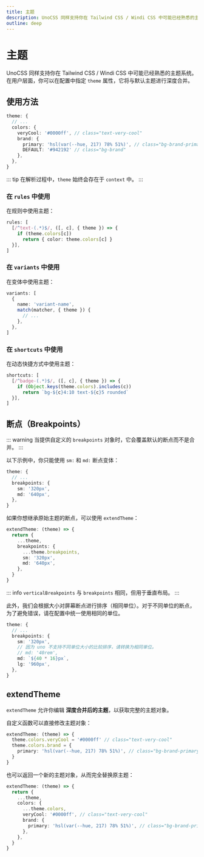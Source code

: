 ```yaml
---
title: 主题
description: UnoCSS 同样支持你在 Tailwind CSS / Windi CSS 中可能已经熟悉的主题系统。
outline: deep
---
```


# 主题

UnoCSS 同样支持你在 Tailwind CSS / Windi CSS 中可能已经熟悉的主题系统。在用户层面，你可以在配置中指定 `theme` 属性，它将与默认主题进行深度合并。

## 使用方法

<!--eslint-skip-->

```ts
theme: {
  // ...
  colors: {
    veryCool: '#0000ff', // class="text-very-cool"
    brand: {
      primary: 'hsl(var(--hue, 217) 78% 51%)', // class="bg-brand-primary"
      DEFAULT: '#942192' // class="bg-brand"
    },
  },
}
```

::: tip
在解析过程中，`theme` 始终会存在于 `context` 中。
:::

### 在 `rules` 中使用

在规则中使用主题：

```ts
rules: [
  [/^text-(.*)$/, ([, c], { theme }) => {
    if (theme.colors[c])
      return { color: theme.colors[c] }
  }],
]
```

### 在 `variants` 中使用

在变体中使用主题：

```ts
variants: [
  {
    name: 'variant-name',
    match(matcher, { theme }) {
      // ...
    },
  },
]
```

### 在 `shortcuts` 中使用

在动态快捷方式中使用主题：

```ts
shortcuts: [
  [/^badge-(.*)$/, ([, c], { theme }) => {
    if (Object.keys(theme.colors).includes(c))
      return `bg-${c}4:10 text-${c}5 rounded`
  }],
]
```

## 断点（Breakpoints）

::: warning
当提供自定义的 `breakpoints` 对象时，它会覆盖默认的断点而不是合并。
:::

以下示例中，你只能使用 `sm:` 和 `md:` 断点变体：

<!--eslint-skip-->

```ts
theme: {
  // ...
  breakpoints: {
    sm: '320px',
    md: '640px',
  },
}
```

如果你想继承原始主题的断点，可以使用 `extendTheme`：

```ts
extendTheme: (theme) => {
  return {
    ...theme,
    breakpoints: {
      ...theme.breakpoints,
      sm: '320px',
      md: '640px',
    },
  }
}
```

::: info
`verticalBreakpoints` 与 `breakpoints` 相同，但用于垂直布局。
:::

此外，我们会根据大小对屏幕断点进行排序（相同单位）。对于不同单位的断点，为了避免错误，请在配置中统一使用相同的单位。

<!--eslint-skip-->

```ts
theme: {
  // ...
  breakpoints: {
    sm: '320px',
    // 因为 uno 不支持不同单位大小的比较排序，请转换为相同单位。
    // md: '40rem',
    md: `${40 * 16}px`,
    lg: '960px',
  },
}
```

## extendTheme

`extendTheme` 允许你编辑 **深度合并后的主题**，以获取完整的主题对象。

自定义函数可以直接修改主题对象：

```ts
extendTheme: (theme) => {
  theme.colors.veryCool = '#0000ff' // class="text-very-cool"
  theme.colors.brand = {
    primary: 'hsl(var(--hue, 217) 78% 51%)', // class="bg-brand-primary"
  }
}
```

也可以返回一个新的主题对象，从而完全替换原主题：

```ts
extendTheme: (theme) => {
  return {
    ...theme,
    colors: {
      ...theme.colors,
      veryCool: '#0000ff', // class="text-very-cool"
      brand: {
        primary: 'hsl(var(--hue, 217) 78% 51%)', // class="bg-brand-primary"
      },
    },
  }
}
```